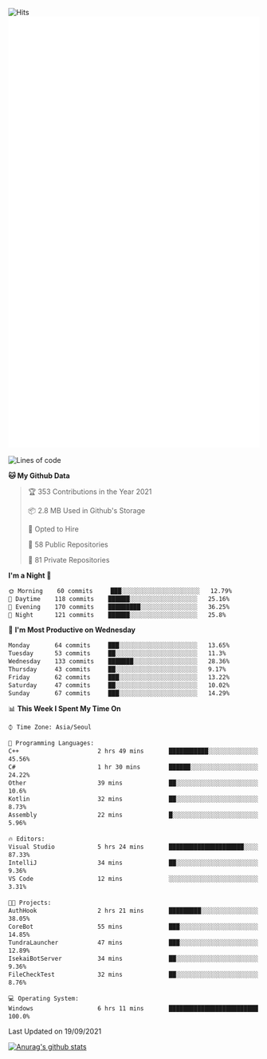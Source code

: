 ![Hits](https://hits.seeyoufarm.com/api/count/incr/badge.svg?url=https%3A%2F%2Fgithub.com%2Fkokose1234&count_bg=%2379C83D&title_bg=%23555555&icon=apple.svg&icon_color=%23E7E7E7&title=hits&edge_flat=false)
<br/>
![Metrics](https://github.com/kokose1234/kokose1234/blob/main/github-metrics.svg)

<!--START_SECTION:waka-->
![Lines of code](https://img.shields.io/badge/From%20Hello%20World%20I%27ve%20Written-12.4%20million%20lines%20of%20code-blue)

**🐱 My Github Data** 

> 🏆 353 Contributions in the Year 2021
 > 
> 📦 2.8 MB Used in Github's Storage 
 > 
> 💼 Opted to Hire
 > 
> 📜 58 Public Repositories 
 > 
> 🔑 81 Private Repositories  
 > 
**I'm a Night 🦉** 

```text
🌞 Morning    60 commits     ███░░░░░░░░░░░░░░░░░░░░░░   12.79% 
🌆 Daytime    118 commits    ██████░░░░░░░░░░░░░░░░░░░   25.16% 
🌃 Evening    170 commits    █████████░░░░░░░░░░░░░░░░   36.25% 
🌙 Night      121 commits    ██████░░░░░░░░░░░░░░░░░░░   25.8%

```
📅 **I'm Most Productive on Wednesday** 

```text
Monday       64 commits     ███░░░░░░░░░░░░░░░░░░░░░░   13.65% 
Tuesday      53 commits     ██░░░░░░░░░░░░░░░░░░░░░░░   11.3% 
Wednesday    133 commits    ███████░░░░░░░░░░░░░░░░░░   28.36% 
Thursday     43 commits     ██░░░░░░░░░░░░░░░░░░░░░░░   9.17% 
Friday       62 commits     ███░░░░░░░░░░░░░░░░░░░░░░   13.22% 
Saturday     47 commits     ██░░░░░░░░░░░░░░░░░░░░░░░   10.02% 
Sunday       67 commits     ███░░░░░░░░░░░░░░░░░░░░░░   14.29%

```


📊 **This Week I Spent My Time On** 

```text
⌚︎ Time Zone: Asia/Seoul

💬 Programming Languages: 
C++                      2 hrs 49 mins       ███████████░░░░░░░░░░░░░░   45.56% 
C#                       1 hr 30 mins        ██████░░░░░░░░░░░░░░░░░░░   24.22% 
Other                    39 mins             ██░░░░░░░░░░░░░░░░░░░░░░░   10.6% 
Kotlin                   32 mins             ██░░░░░░░░░░░░░░░░░░░░░░░   8.73% 
Assembly                 22 mins             █░░░░░░░░░░░░░░░░░░░░░░░░   5.96%

🔥 Editors: 
Visual Studio            5 hrs 24 mins       █████████████████████░░░░   87.33% 
IntelliJ                 34 mins             ██░░░░░░░░░░░░░░░░░░░░░░░   9.36% 
VS Code                  12 mins             ░░░░░░░░░░░░░░░░░░░░░░░░░   3.31%

🐱‍💻 Projects: 
AuthHook                 2 hrs 21 mins       █████████░░░░░░░░░░░░░░░░   38.05% 
CoreBot                  55 mins             ███░░░░░░░░░░░░░░░░░░░░░░   14.85% 
TundraLauncher           47 mins             ███░░░░░░░░░░░░░░░░░░░░░░   12.89% 
IsekaiBotServer          34 mins             ██░░░░░░░░░░░░░░░░░░░░░░░   9.36% 
FileCheckTest            32 mins             ██░░░░░░░░░░░░░░░░░░░░░░░   8.76%

💻 Operating System: 
Windows                  6 hrs 11 mins       █████████████████████████   100.0%

```


 Last Updated on 19/09/2021
<!--END_SECTION:waka-->

[![Anurag's github stats](https://github-readme-stats.vercel.app/api?username=kokose1234&theme=dracula)](https://github.com/anuraghazra/github-readme-stats)



	
